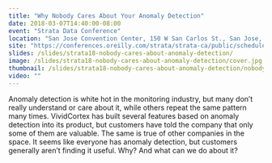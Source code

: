 ```yaml
---
title: "Why Nobody Cares About Your Anomaly Detection"
date: 2018-03-07T14:40:00-08:00
event: "Strata Data Conference"
location: "San Jose Convention Center, 150 W San Carlos St., San Jose, CA 95113"
site: "https://conferences.oreilly.com/strata/strata-ca/public/schedule/detail/63832"
slides: /slides/strata18-nobody-cares-about-anomaly-detection/
image: /slides/strata18-nobody-cares-about-anomaly-detection/cover.jpg
thumbnail: /slides/strata18-nobody-cares-about-anomaly-detection/nobody-cares-anomaly-detection.jpg
video: ""
---
```

Anomaly detection is white hot in the monitoring industry, but many don’t really understand or care about it, while others repeat the same pattern many times. VividCortex has built several features based on anomaly detection into its product, but customers have told the company that only some of them are valuable. The same is true of other companies in the space. It seems like everyone has anomaly detection, but customers generally aren’t finding it useful. Why? And what can we do about it?
